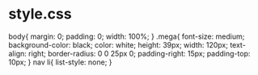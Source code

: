 # style.css
body{     margin: 0;     padding: 0;     width: 100%; } .mega{     font-size: medium;     background-color: black;     color: white;     height: 39px;     width: 120px;     text-align: right;     border-radius: 0 0 25px 0;     padding-right: 15px;     padding-top: 10px; } nav li{     list-style: none; }
